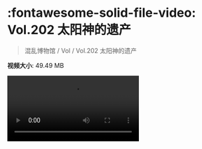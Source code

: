 # :fontawesome-solid-file-video: Vol.202 太阳神的遗产

> 混乱博物馆 / Vol / Vol.202 太阳神的遗产

**视频大小**: 49.49 MB

<div class="video"><video src="https://file.hsyhx.top/archive/202.mp4" controls preload>🤔 您的浏览器不支持 video 标签</video></div>